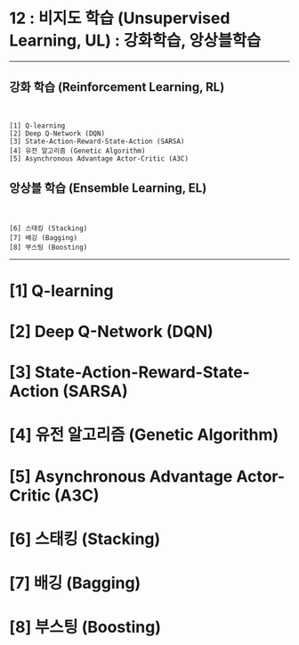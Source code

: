 #  12 : 비지도 학습 (Unsupervised Learning, UL) : 강화학습, 앙상블학습

---

## 강화 학습 (Reinforcement Learning, RL)
<br>

    [1] Q-learning
    [2] Deep Q-Network (DQN)
    [3] State-Action-Reward-State-Action (SARSA)
    [4] 유전 알고리즘 (Genetic Algorithm)
    [5] Asynchronous Advantage Actor-Critic (A3C)
  

## 앙상블 학습 (Ensemble Learning, EL)
<br>

    [6] 스태킹 (Stacking)
    [7] 배깅 (Bagging)
    [8] 부스팅 (Boosting)

---  

# [1] Q-learning

# [2] Deep Q-Network (DQN)

# [3] State-Action-Reward-State-Action (SARSA)

# [4] 유전 알고리즘 (Genetic Algorithm)

# [5] Asynchronous Advantage Actor-Critic (A3C)

# [6] 스태킹 (Stacking)

# [7] 배깅 (Bagging)

# [8] 부스팅 (Boosting)


